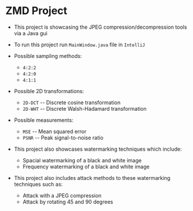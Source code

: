 # ZMD Project

- This project is showcasing the JPEG compression/decompression tools via a Java gui
- To run this project run `MainWindow.java` file in `IntelliJ`
- Possible sampling methods:
    - `4:2:2`
    - `4:2:0`
    - `4:1:1`
- Possible 2D transformations:
    - `2D-DCT` -- Discrete cosine transformation
    - `2D-WHT` -- Discrete Walsh-Hadamard transformation
- Possible measurements:
    - `MSE` -- Mean squared error
    - `PSNR` -- Peak signal-to-noise ratio

- This project also showcases watermarking techniques which include:
    - Spacial watermarking of a black and white image
    - Frequency watermarking of a black and white image
- This project also includes attack methods to these watermarking techniques such as:
    - Attack with a JPEG compression
    - Attack by rotating 45 and 90 degrees
